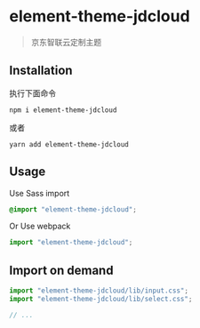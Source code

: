 # element-theme-jdcloud

> 京东智联云定制主题

## Installation

执行下面命令

```shell
npm i element-theme-jdcloud
```

或者

```shell
yarn add element-theme-jdcloud
```

## Usage

Use Sass import

```css
@import "element-theme-jdcloud";
```

Or Use webpack

```javascript
import "element-theme-jdcloud";
```

## Import on demand

```javascript
import "element-theme-jdcloud/lib/input.css";
import "element-theme-jdcloud/lib/select.css";

// ...
```
